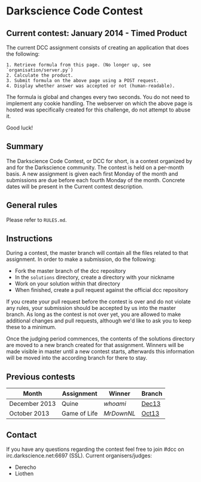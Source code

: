 # Darkscience Code Contest

## Current contest: January 2014 - Timed Product
The current DCC assignment consists of creating an application that does the
following:

    1. Retrieve formula from this page. (No longer up, see `organisation/server.py`)
    2. Calculate the product.
    3. Submit formula on the above page using a POST request.
    4. Display whether answer was accepted or not (human-readable).

The formula is global and changes every two seconds. You do not need to
implement any cookie handling. The webserver on which the above page is
hosted was specifically created for this challenge, do not attempt to abuse
it.

Good luck!

## Summary

The Darkscience Code Contest, or DCC for short, is a contest organized by and
for the Darkscience community. The contest is held on a per-month basis. A new
assignment is given each first Monday of the month and submissions are due
before each fourth Monday of the month. Concrete dates will be present in the
Current contest description.

## General rules
Please refer to `RULES.md`.

## Instructions
During a contest, the master branch will contain all the files related to that
assignment. In order to make a submission, do the following:

   - Fork the master branch of the dcc repository
   - In the `solutions` directory, create a directory with your nickname
   - Work on your solution within that directory
   - When finished, create a pull request against the official dcc repository

If you create your pull request before the contest is over and do not violate
any rules, your submission should be accepted by us into the master branch. As
long as the contest is not over yet, you are allowed to make additional changes
and pull requests, although we'd like to ask you to keep these to a minimum.

Once the judging period commences, the contents of the solutions directory are
moved to a new branch created for that assignment. Winners will be made visible
in master until a new contest starts, afterwards this information will be moved
into the according branch for there to stay.

## Previous contests
Month         | Assignment    | Winner     | Branch
--------------|---------------|------------|------------------------------------------------------
December 2013 | Quine         | *whoami*   | [Dec13](https://github.com/darkscience/dcc/tree/Dec13)
October 2013  | Game of Life  | *MrDownNL* | [Oct13](https://github.com/darkscience/dcc/tree/Oct13)

## Contact
If you have any questions regarding the contest feel free to join #dcc on
irc.darkscience.net:6697 (SSL). Current organisers/judges:

   - Derecho
   - Liothen
